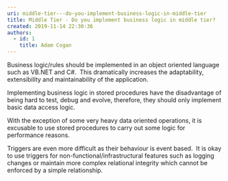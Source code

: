 ```yaml
---
uri: middle-tier---do-you-implement-business-logic-in-middle-tier
title: Middle Tier - Do you implement business logic in middle tier?
created: 2019-11-14 22:30:36
authors:
  - id: 1
    title: Adam Cogan
---
```





<span class='intro'> <p>​Business logic/rules should be implemented in an object oriented language such as VB.NET and C#.&#160; This dramatically increases the adaptability, extensibility and maintainability of the application.<br></p><p>Implementing business logic in stored procedures have the disadvantage of being hard to test, debug and evolve, therefore, they should only implement basic data access logic.</p><p>With the exception of some very heavy data oriented operations, it is excusable to use stored procedures to carry out some logic for performance reasons.</p><p>Triggers are even more difficult as their behaviour is event based. &#160;It is okay to use triggers for non-functional/infrastructural features such as logging changes&#160;or maintain more complex relational integrity which cannot be enforced by a simple relationship.​​<br></p> </span>




